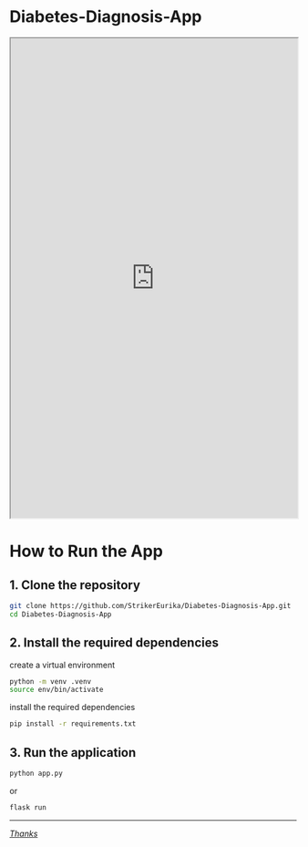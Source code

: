 # Diabetes-Diagnosis-App

<iframe src="https://drive.google.com/file/d/1z-lYSYmg2UAdbjSvdPZRt9oVtHKjgVIX/preview" width="100%" height="842px"></iframe>

# How to Run the App

## 1. Clone the repository

```bash
git clone https://github.com/StrikerEurika/Diabetes-Diagnosis-App.git
cd Diabetes-Diagnosis-App
```

## 2. Install the required dependencies

create a virtual environment 

```bash
python -m venv .venv
source env/bin/activate
```

install the required dependencies

```bash
pip install -r requirements.txt
```

## 3. Run the application

```bash
python app.py
```
or 

```bash
flask run
```

<hr>

[$Thanks$](https://youtube.com/shorts/tP2q0rCCLlw?si=fU9ojF5zf5oi4cWu)